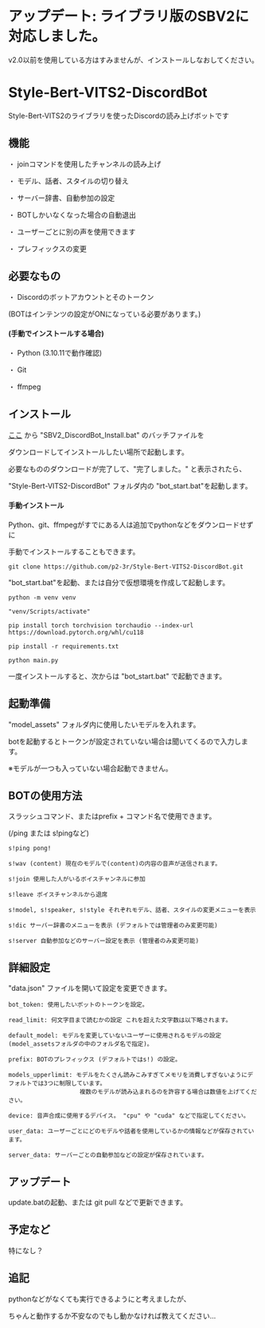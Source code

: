 # アップデート: ライブラリ版のSBV2に対応しました。

v2.0以前を使用している方はすみませんが、インストールしなおしてください。

# Style-Bert-VITS2-DiscordBot

Style-Bert-VITS2のライブラリを使ったDiscordの読み上げボットです

## 機能

・ joinコマンドを使用したチャンネルの読み上げ

・ モデル、話者、スタイルの切り替え

・ サーバー辞書、自動参加の設定

・ BOTしかいなくなった場合の自動退出

・ ユーザーごとに別の声を使用できます

・ プレフィックスの変更

## 必要なもの

・ Discordのボットアカウントとそのトークン

(BOTはインテンツの設定がONになっている必要があります。)

#### (手動でインストールする場合)

・ Python (3.10.11で動作確認)

・ Git

・ ffmpeg

## インストール

[ここ](https://github.com/p2-3r/Style-Bert-VITS2-DiscordBot/releases/download/v2.0/SBV2_DiscordBot_Install.bat) から "SBV2_DiscordBot_Install.bat" のバッチファイルを

ダウンロードしてインストールしたい場所で起動します。

必要なもののダウンロードが完了して、"完了しました。" と表示されたら、

"Style-Bert-VITS2-DiscordBot" フォルダ内の "bot_start.bat"を起動します。

#### 手動インストール

Python、git、ffmpegがすでにある人は追加でpythonなどをダウンロードせずに

手動でインストールすることもできます。

```
git clone https://github.com/p2-3r/Style-Bert-VITS2-DiscordBot.git
```

"bot_start.bat"を起動、または自分で仮想環境を作成して起動します。

```
python -m venv venv

"venv/Scripts/activate"

pip install torch torchvision torchaudio --index-url https://download.pytorch.org/whl/cu118

pip install -r requirements.txt

python main.py
```

一度インストールすると、次からは "bot_start.bat" で起動できます。

## 起動準備

"model_assets" フォルダ内に使用したいモデルを入れます。

botを起動するとトークンが設定されていない場合は聞いてくるので入力します。

※モデルが一つも入っていない場合起動できません。

## BOTの使用方法

スラッシュコマンド、またはprefix + コマンド名で使用できます。 

(/ping または s!pingなど)

```
s!ping pong!

s!wav (content) 現在のモデルで(content)の内容の音声が送信されます。

s!join 使用した人がいるボイスチャンネルに参加

s!leave ボイスチャンネルから退席

s!model, s!speaker, s!style それぞれモデル、話者、スタイルの変更メニューを表示

s!dic サーバー辞書のメニューを表示 (デフォルトでは管理者のみ変更可能)

s!server 自動参加などのサーバー設定を表示 (管理者のみ変更可能)
```

## 詳細設定

"data.json" ファイルを開いて設定を変更できます。

```
bot_token: 使用したいボットのトークンを設定。

read_limit: 何文字目まで読むかの設定 これを超えた文字数は以下略されます。

default_model: モデルを変更していないユーザーに使用されるモデルの設定 (model_assetsフォルダの中のフォルダ名で指定)。

prefix: BOTのプレフィックス (デフォルトではs!) の設定。

models_upperlimit: モデルをたくさん読みこみすぎてメモリを消費しすぎないようにデフォルトでは3つに制限しています。
                    複数のモデルが読み込まれるのを許容する場合は数値を上げてください。

device: 音声合成に使用するデバイス。 "cpu" や "cuda" などで指定してください。

user_data: ユーザーごとにどのモデルや話者を使用しているかの情報などが保存されています。

server_data: サーバーごとの自動参加などの設定が保存されています。
```

## アップデート

update.batの起動、または git pull などで更新できます。

## 予定など

特になし？

## 追記

pythonなどがなくても実行できるようにと考えましたが、

ちゃんと動作するか不安なのでもし動かなければ教えてください...
